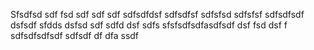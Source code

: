  
 Sfsdfsd sdf fsd sdf sdf sdf sdfsdfdsf sdfsdfsf sdfsfsd sdfsfsf sdfsdfsdf dsfsdf sfdds 
 dsfsd sdf sdfd dsf sdfs sfsfsdfsdfasdfsdf dsf fsd dsf f sdfsdfsdfsdf sdfsdf df dfa ssdf